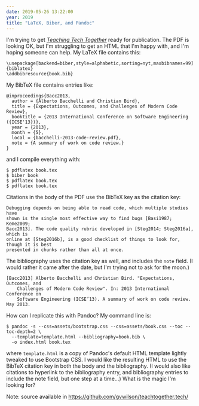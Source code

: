 ```yaml
---
date: 2019-05-26 13:22:00
year: 2019
title: "LaTeX, Biber, and Pandoc"
---
```


I'm trying to get *[Teaching Tech Together](http://teachtogether.tech)* ready for publication.
The PDF is looking OK, but I'm struggling to get an HTML that I'm happy with, and I'm hoping someone can help.
My LaTeX file contains this:

```
\usepackage[backend=biber,style=alphabetic,sorting=nyt,maxbibnames=99]{biblatex}
\addbibresource{book.bib}
```

My BibTeX file contains entries like:

```
@inproceedings{Bacc2013,
  author = {Alberto Bacchelli and Christian Bird},
  title = {Expectations, Outcomes, and Challenges of Modern Code Review},
  booktitle = {2013 International Conference on Software Engineering ({ICSE'13})},
  year = {2013},
  month = {5},
  local = {bacchelli-2013-code-review.pdf},
  note = {A summary of work on code review.}
}
```

and I compile everything with:

```
$ pdflatex book.tex
$ biber book
$ pdflatex book.tex
$ pdflatex book.tex
```

Citations in the body of the PDF use the BibTeX key as the citation key:

```
Debugging depends on being able to read code, which multiple studies have
shown is the single most effective way to find bugs [Basi1987; Keme2009;
Bacc2013]. The code quality rubric developed in [Steg2014; Steg2016a], which is
online at [Steg2016b], is a good checklist of things to look for, though it is best
presented in chunks rather than all at once.
```

The bibliography uses the citation key as well, and includes the `note` field.
(I would rather it came after the date, but I'm trying not to ask for the moon.)

```
[Bacc2013] Alberto Bacchelli and Christian Bird. "Expectations, Outcomes, and
    Challenges of Modern Code Review". In: 2013 International Conference on
    Software Engineering (ICSE’13). A summary of work on code review. May 2013.
```

How can I replicate this with Pandoc?
My command line is:

```
$ pandoc -s --css=assets/bootstrap.css --css=assets/book.css --toc --toc-depth=2 \
  --template=template.html --bibliography=book.bib \
  -o index.html book.tex
```

where `template.html` is a copy of Pandoc's default HTML template lightly tweaked to use Bootstrap CSS.
I would like the resulting HTML to use the BibTeX citation key in both the body and the bibliography.
(I would also like citations to hyperlink to the bibliography entry,
and bibliography entries to include the note field, but one step at a time...)
What is the magic I'm looking for?

Note: source available in <https://github.com/gvwilson/teachtogether.tech/>
